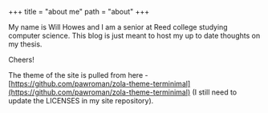 +++
title = "about me"
path = "about"
+++

My name is Will Howes and I am a senior at Reed college studying computer science. This blog is just meant to host my up to date thoughts on my thesis.

Cheers!

The theme of the site is pulled from here - [https://github.com/pawroman/zola-theme-terminimal](https://github.com/pawroman/zola-theme-terminimal) (I still need to update the LICENSES in my site repository).

